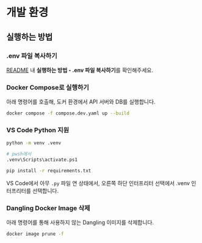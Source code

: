 # 개발 환경

## 실행하는 방법

### .env 파일 복사하기

[README](../README.md) 내 **실행하는 방법 - .env 파일 복사하기**를 확인해주세요.

### Docker Compose로 실행하기

아래 명령어를 호출해, 도커 환경에서 API 서버와 DB를 실행합니다.

```sh
docker compose -f compose.dev.yaml up --build
```

### VS Code Python 지원

```sh
python -m venv .venv

# pwsh에서
.venv\Scripts\activate.ps1

pip install -r requirements.txt
```

VS Code에서 아무 `.py` 파일 연 상태에서,
오른쪽 하단 인터프리터 선택에서 .venv 인터프리터를 선택합니다.

### Dangling Docker Image 삭제

아래 명령어를 통해 사용하지 않는 Dangling 이미지를 삭제합니다.

```sh
docker image prune -f
```
